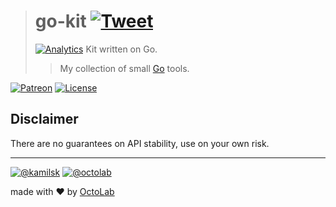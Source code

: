 > # go-kit [![Tweet](https://img.shields.io/twitter/url/http/shields.io.svg?style=social)](https://twitter.com/intent/tweet?text=Kit%20written%20on%20Go&url=https://github.com/kamilsk/go-kit&via=ikamilsk&hashtags=go,kit,tools)
> [![Analytics](https://ga-beacon.appspot.com/UA-109817251-12/go-kit/readme?pixel)](https://github.com/kamilsk/go-kit/)
> Kit written on Go.
> > My collection of small [Go](https://golang.org) tools.

[![Patreon](https://img.shields.io/badge/patreon-donate-orange.svg)](https://www.patreon.com/octolab)
[![License](https://img.shields.io/badge/license-MIT-blue.svg)](LICENSE)

## Disclaimer

There are no guarantees on API stability, use on your own risk.

---

[![@kamilsk](https://img.shields.io/badge/author-%40kamilsk-blue.svg)](https://twitter.com/ikamilsk)
[![@octolab](https://img.shields.io/badge/sponsor-%40octolab-blue.svg)](https://twitter.com/octolab_inc)

made with ❤️ by [OctoLab](https://www.octolab.org/)
